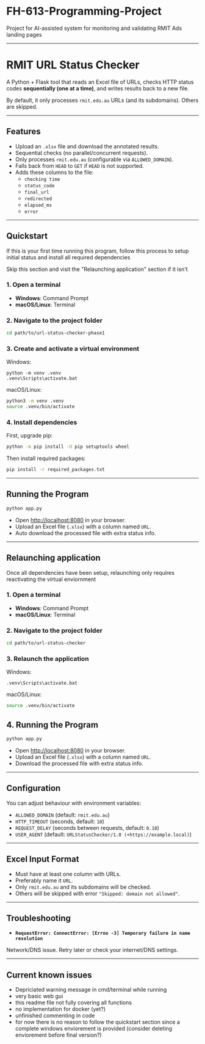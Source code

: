 # FH-613-Programming-Project
Project for AI-assisted system for monitoring and validating RMIT Ads landing pages

---

# RMIT URL Status Checker

A Python + Flask tool that reads an Excel file of URLs, checks HTTP status codes **sequentially (one at a time)**, and writes results back to a new file.  

By default, it only processes `rmit.edu.au` URLs (and its subdomains). Others are skipped.

---

## Features

- Upload an `.xlsx` file and download the annotated results.  
- Sequential checks (no parallel/concurrent requests).  
- Only processes `rmit.edu.au` (configurable via `ALLOWED_DOMAIN`).  
- Falls back from `HEAD` to `GET` if `HEAD` is not supported.  
- Adds these columns to the file:
  - `checking time`  
  - `status_code`  
  - `final_url`  
  - `redirected`  
  - `elapsed_ms`  
  - `error`  

---

## Quickstart

If this is your first time running this program, follow this process to setup initial status and install all required dependencies

Skip this section and visit the "Relaunching application" section if it isn't

### 1. Open a terminal
- **Windows**: Command Prompt 
- **macOS/Linux**: Terminal  

### 2. Navigate to the project folder
```bash
cd path/to/url-status-checker-phase1
```

### 3. Create and activate a virtual environment
Windows:
```Command Prompt 
python -m venv .venv
.venv\Scripts\activate.bat
```

macOS/Linux:
```bash
python3 -m venv .venv
source .venv/bin/activate
```

### 4. Install dependencies
First, upgrade pip:
```bash
python -m pip install -U pip setuptools wheel
```

Then install required packages:
```bash
pip install -r required_packages.txt
```

---

## Running the Program

```bash
python app.py
```
- Open [http://localhost:8080](http://localhost:8080) in your browser.  
- Upload an Excel file (`.xlsx`) with a column named `URL`.  
- Auto download the processed file with extra status info.  

---

## Relaunching application

Once all dependencies have been setup, relaunching only requires reactivating the virtual enviornment

### 1. Open a terminal
- **Windows**: Command Prompt 
- **macOS/Linux**: Terminal  

### 2. Navigate to the project folder
```bash
cd path/to/url-status-checker
```

### 3. Relaunch the application
Windows:
```Command Prompt 
.venv\Scripts\activate.bat
```

macOS/Linux:
```bash
source .venv/bin/activate
```
## 4. Running the Program

```bash
python app.py
```
- Open [http://localhost:8080](http://localhost:8080) in your browser.  
- Upload an Excel file (`.xlsx`) with a column named `URL`.  
- Download the processed file with extra status info.  

---

## Configuration

You can adjust behaviour with environment variables:

- `ALLOWED_DOMAIN` (default: `rmit.edu.au`)  
- `HTTP_TIMEOUT` (seconds, default: `10`)  
- `REQUEST_DELAY` (seconds between requests, default: `0.10`)  
- `USER_AGENT` (default: `URLStatusChecker/1.0 (+https://example.local)`)  

---

## Excel Input Format

- Must have at least one column with URLs.  
- Preferably name it `URL`.  
- Only `rmit.edu.au` and its subdomains will be checked.  
- Others will be skipped with error `"Skipped: domain not allowed"`.  

---

## Troubleshooting

- **`RequestError: ConnectError: [Errno -3] Temporary failure in name resolution`**  

Network/DNS issue. Retry later or check your internet/DNS settings.  

---

## Current known issues

- Depriciated warning message in cmd/terminal while running
- very basic web gui
- this readme file not fully covering all functions
- no implementation for docker (yet?)
- unfinished commenting in code
- for now there is no reason to follow the quickstart section since a complete windows enviorement is provided (consider deleting enviorement before final version?)


